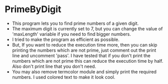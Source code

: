 # PrimeByDigit
- This program lets you to find prime numbers of a given digit.
- The maximum digit is currently set to 7, but you can change the value of 'maxLength' variable if you need to find bigger numbers.
- I tried to make the program as efficient as possible. 
- But, If you want to reduce the execution time more, then you can skip printing the numbers which are not prime, just comment out the print line and uncomment 'pass'. I have tested that if      you don't print the numbers which are not prime this can reduce the execution time by half. Also don't print line that you don't need.
- You may also remove termcolor module and simply print the required numbers. I used colored text to make it look cool.
